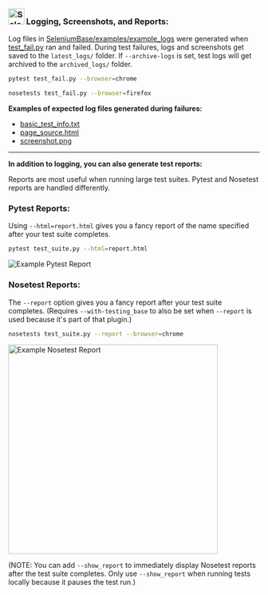 ### <img src="https://cdn2.hubspot.net/hubfs/100006/images/super_square_logo_3.png" title="SeleniumBase" height="32"> Logging, Screenshots, and Reports:

Log files in [SeleniumBase/examples/example_logs](https://github.com/seleniumbase/SeleniumBase/tree/master/examples/example_logs) were generated when [test_fail.py](https://github.com/seleniumbase/SeleniumBase/blob/master/examples/test_fail.py) ran and failed. During test failures, logs and screenshots get saved to the ``latest_logs/`` folder. If ``--archive-logs`` is set, test logs will get archived to the ``archived_logs/`` folder.

```bash
pytest test_fail.py --browser=chrome

nosetests test_fail.py --browser=firefox
```

<b>Examples of expected log files generated during failures:</b>
* [basic_test_info.txt](https://github.com/seleniumbase/SeleniumBase/blob/master/examples/example_logs/basic_test_info.txt)
* [page_source.html](https://github.com/seleniumbase/SeleniumBase/blob/master/examples/example_logs/page_source.html)
* [screenshot.png](https://github.com/seleniumbase/SeleniumBase/blob/master/examples/example_logs/screenshot.png)

--------

<b>In addition to logging, you can also generate test reports:</b>

Reports are most useful when running large test suites. Pytest and Nosetest reports are handled differently.

### Pytest Reports:

Using ``--html=report.html`` gives you a fancy report of the name specified after your test suite completes.

```bash
pytest test_suite.py --html=report.html
```
![](https://cdn2.hubspot.net/hubfs/100006/images/PytestReport.png "Example Pytest Report")

### Nosetest Reports:

The ``--report`` option gives you a fancy report after your test suite completes. (Requires ``--with-testing_base`` to also be set when ``--report`` is used because it's part of that plugin.)

```bash
nosetests test_suite.py --report --browser=chrome
```
<img src="https://cdn2.hubspot.net/hubfs/100006/images/Test_Report_2.png" title="Example Nosetest Report" height="420">

(NOTE: You can add ``--show_report`` to immediately display Nosetest reports after the test suite completes. Only use ``--show_report`` when running tests locally because it pauses the test run.)